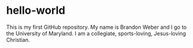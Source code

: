 hello-world
===========

This is my first GitHub repository.
My name is Brandon Weber and I go to the University of Maryland.
I am a collegiate, sports-loving, Jesus-loving Christian.
